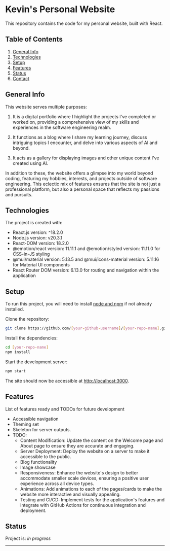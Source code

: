 # Kevin's Personal Website

This repository contains the code for my personal website, built with React.

## Table of Contents
1. [General Info](#general-info)
2. [Technologies](#technologies)
3. [Setup](#setup)
4. [Features](#features)
5. [Status](#status)
6. [Contact](#contact)

## General Info
This website serves multiple purposes:

1. It is a digital portfolio where I highlight the projects I've completed or worked on, providing a comprehensive view of my skills and experiences in the software engineering realm.

2. It functions as a blog where I share my learning journey, discuss intriguing topics I encounter, and delve into various aspects of AI and beyond.

3. It acts as a gallery for displaying images and other unique content I've created using AI.  

In addition to these, the website offers a glimpse into my world beyond coding, featuring my hobbies, interests, and projects outside of software engineering. This eclectic mix of features ensures that the site is not just a professional platform, but also a personal space that reflects my passions and pursuits.

## Technologies
The project is created with:
* React.js version: ^18.2.0
* Node.js version: v20.3.1 
* React-DOM version: 18.2.0 
* @emotion/react version: 11.11.1 and @emotion/styled version: 11.11.0 for CSS-in-JS styling
* @mui/material version: 5.13.5 and @mui/icons-material version: 5.11.16 for Material UI components
* React Router DOM version: 6.13.0 for routing and navigation within the application

## Setup
To run this project, you will need to install [node and npm](https://nodejs.org/en/download/) if not already installed.

Clone the repository:

```bash
git clone https://github.com/[your-github-username]/[your-repo-name].git
```

Install the dependencies:

```bash
cd [your-repo-name]
npm install
```

Start the development server:

```bash
npm start
```

The site should now be accessible at [http://localhost:3000](http://localhost:3000).

## Features
List of features ready and TODOs for future development
* Accessible navigation
* Theming set 
* Skeleton for server outputs. 
* TODO:
    * Content Modification: Update the content on the Welcome page and About page to ensure they are accurate and engaging.
    * Server Deployment: Deploy the website on a server to make it accessible to the public.
    * Blog functionality 
    * Image showcase
    * Responsiveness: Enhance the website's design to better accommodate smaller scale devices, ensuring a positive user experience across all device types.
    * Animations: Add animations to each of the pages/cards to make the website more interactive and visually appealing.
    * Testing and CI/CD: Implement tests for the application's features and integrate with GitHub Actions for continuous integration and deployment.

## Status
Project is: _in progress_ 

---
